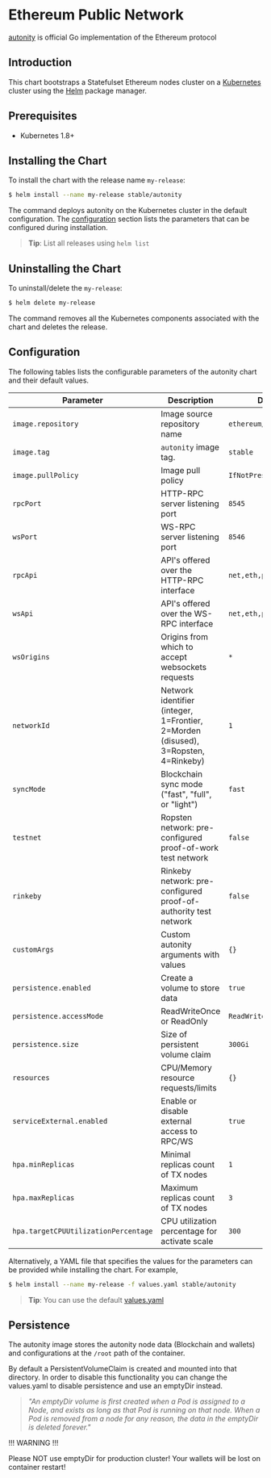 # Ethereum Public Network

[autonity](https://autonity.ethereum.org) is official Go implementation of the Ethereum protocol

## Introduction

This chart bootstraps a Statefulset Ethereum nodes cluster on a [Kubernetes](http://kubernetes.io) cluster using the [Helm](https://helm.sh) package manager.

## Prerequisites

- Kubernetes 1.8+

## Installing the Chart
To install the chart with the release name `my-release`:

```bash
$ helm install --name my-release stable/autonity
```

The command deploys autonity on the Kubernetes cluster in the default configuration.
The [configuration](#configuration) section lists the parameters that can be configured during installation.

> **Tip**: List all releases using `helm list`

## Uninstalling the Chart

To uninstall/delete the `my-release`:

```bash
$ helm delete my-release
```

The command removes all the Kubernetes components associated with the chart and deletes the release.

## Configuration

The following tables lists the configurable parameters of the autonity chart and their default values.

  Parameter                | Description                                                                         | Default
---------------------------|-------------------------------------------------------------------------------------|--------
`image.repository`         | Image source repository name                                                        | `ethereum/client-go`
`image.tag`                | `autonity` image tag.                                                                   | `stable`
`image.pullPolicy`         | Image pull policy                                                                   | `IfNotPresent`
`rpcPort`                  | HTTP-RPC server listening port                                                      | `8545`
`wsPort`                   | WS-RPC server listening port                                                        | `8546`
`rpcApi`                   | API's offered over the HTTP-RPC interface                                           | `net,eth,personal,web3`
`wsApi`                    | API's offered over the WS-RPC interface                                             | `net,eth,personal,web3`
`wsOrigins`                | Origins from which to accept websockets requests                                    | `*`
`networkId`                | Network identifier (integer, 1=Frontier, 2=Morden (disused), 3=Ropsten, 4=Rinkeby)  | `1`
`syncMode`                 | Blockchain sync mode ("fast", "full", or "light")                                   | `fast`
`testnet`                  | Ropsten network: pre-configured proof-of-work test network                          | `false`
`rinkeby`                  | Rinkeby network: pre-configured proof-of-authority test network                     | `false`
`customArgs`               | Custom autonity arguments with values                                                   | `{}`
`persistence.enabled`      | Create a volume to store data                                                       | `true`
`persistence.accessMode`   | ReadWriteOnce or ReadOnly                                                           | `ReadWriteOnce`
`persistence.size`         | Size of persistent volume claim                                                     | `300Gi`
`resources`                | CPU/Memory resource requests/limits                                                 | `{}`
`serviceExternal.enabled`  | Enable or disable external access to RPC/WS                                         | `true`
`hpa.minReplicas`          | Minimal replicas count of TX nodes                                                  | `1`
`hpa.maxReplicas`          | Maximum replicas count of TX nodes                                                  | `3`
`hpa.targetCPUUtilizationPercentage`| CPU utilization percentage for activate scale                              | `300`


Alternatively, a YAML file that specifies the values for the parameters can be provided while installing the chart. For example,

```bash
$ helm install --name my-release -f values.yaml stable/autonity
```

> **Tip**: You can use the default [values.yaml](values.yaml)

## Persistence

The autonity image stores the autonity node data (Blockchain and wallets) and configurations at the `/root` path of the container.

By default a PersistentVolumeClaim is created and mounted into that directory. In order to disable this functionality
you can change the values.yaml to disable persistence and use an emptyDir instead.

> *"An emptyDir volume is first created when a Pod is assigned to a Node, and exists as long as that Pod is running on that node. When a Pod is removed from a node for any reason, the data in the emptyDir is deleted forever."*

!!! WARNING !!!

Please NOT use emptyDir for production cluster! Your wallets will be lost on container restart!

